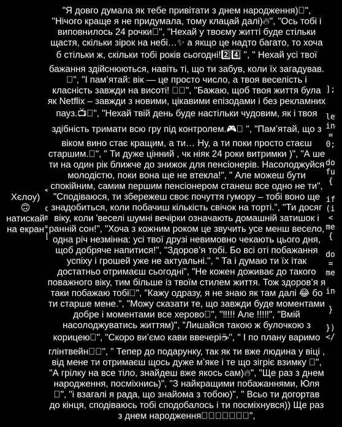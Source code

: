 <html lang="uk">
<head>
    <meta charset="UTF-8">
    <meta name="viewport" content="width=device-width, initial-scale=1.0">
    <title>Привітання</title>
    <style>
        body {
            display: flex;
            justify-content: center;
            align-items: center;
            height: 100vh;
            margin: 0;
            background-color: black;
            color: white;
            font-size: 24px;
            font-family: Arial, sans-serif;
            text-align: center;
        }
        #message {
            max-width: 80%;
        }
    </style>
</head>
<body>
    <div id="message">Хєлоу) 🙃 натискай на екран</div>

    <script>
        const messages = [

"Я довго думала як тебе привітати з днем народження)🎁",
"Нічого краще я не придумала, тому клацай далі)🔥",
"Ось тобі і виповнилось 24 рочки🤯",
"Нехай у твоєму житті буде стільки щастя, скільки зірок на небі…✨ а якщо це надто багато, то хоча б стільки ж, скільки тобі років сьогодні!2️⃣4️⃣ ",
" Нехай усі твої бажання здійснюються, навіть ті, що ти забув, коли їх загадував.🤫",
"І пам’ятай: вік — це просто число, а твоя веселість і класність завжди на висоті! 🎂🍻",
"Бажаю, щоб твоя життя була як Netflix – завжди з новими, цікавими епізодами і без рекламних пауз.📺📱",
"Нехай твій день буде настільки чудовим, як і твоя здібність тримати всю гру  під контролем.🎮👾 ",
 "Пам’ятай, що з віком вино стає кращим, а ти… Ну, а ти поки просто стаєш старшим.🤗",
 " Ти дуже цінний , чк ніяк 24 роки витримки )",
 "А ше ти на один рік ближче до знижок для пенсіонерів. Насолоджуйся молодістю, поки вона ще не втекла!",
 " Але можеш бути спокійним, самим першим пенсіонером станеш все одно не ти",
 "Сподіваюся, ти збережеш своє почуття гумору – тобі воно ще знадобиться, коли побачиш кількість свічок на торті.",
"Ти досяг віку, коли 'веселі шумні вечірки означають домашній затишок і ранній сон!",
"Хоча з кожним роком це звучить усе менш весело, одна річ незмінна: усі твої друзі невимовно чекають цього дня, щоб добряче напитися!",
"Здоров’я тобі. Бо всі оті побажання успіху і грошей уже не актуальні.",
" Та і думаю ти їх ітак достатньо отримаєш сьогодні",
"Не кожен доживає до такого поважного віку, тим більше із твоїм стилем життя. Тож здоров’я я таки побажаю тобі🤗",
"Кажу одразу, я не знаю як там далі 😂 бо ти старше мене.",
"Можу сказати те, що завжди буде моментами добре і моментами все херово🫠",
         "‼️!!! Але !!!‼️",
"Вмій насолоджуватись життям)",
"Лишайся такою ж булочкою з корицею🧁",
"Скоро виʼємо кави ввечері☕️",
" І по плану варимо глінтвейн🍷🍊",
" Тепер до подарунку, так як ти вже людина у віці , від мене ти отримаєш щось дуже мʼяке і те що зігріє взимку 🥶",
"А грілку на все тіло, знайдеш вже якось сам)🔥",
"Ще раз з днем народження, посміхнись)",
"З найкращими побажаннями, Юля 🤗",
"і взагалі я рада, що знайома з тобою)",
" Всьо ти догортав до кінця, сподіваюсь тобі сподобалось і ти посміхнувся)) Ще раз з днем народження🧁✨🥂🍻🎂🎉🎊",

    ];

        let index = 0;
        document.body.addEventListener('click', function() {
            if (index < messages.length) {
                document.getElementById('message').innerText = messages[index];
                index++;
            }
        });
    </script>
</body>
</html>
